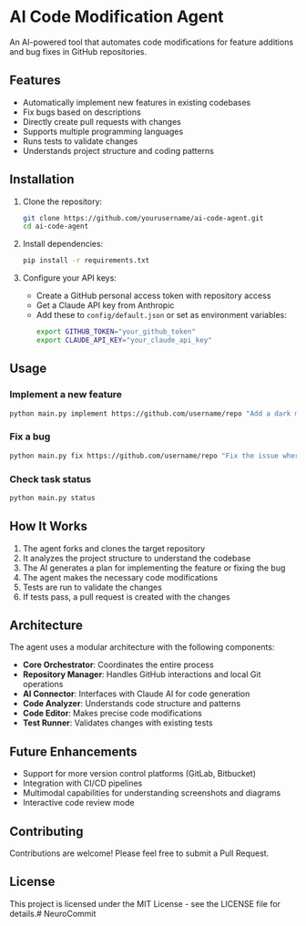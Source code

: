 # AI Code Modification Agent

An AI-powered tool that automates code modifications for feature additions and bug fixes in GitHub repositories.

## Features

- Automatically implement new features in existing codebases
- Fix bugs based on descriptions
- Directly create pull requests with changes
- Supports multiple programming languages
- Runs tests to validate changes
- Understands project structure and coding patterns

## Installation

1. Clone the repository:
   ```bash
   git clone https://github.com/yourusername/ai-code-agent.git
   cd ai-code-agent
   ```

2. Install dependencies:
   ```bash
   pip install -r requirements.txt
   ```

3. Configure your API keys:
   - Create a GitHub personal access token with repository access
   - Get a Claude API key from Anthropic
   - Add these to `config/default.json` or set as environment variables:
     ```bash
     export GITHUB_TOKEN="your_github_token"
     export CLAUDE_API_KEY="your_claude_api_key"
     ```

## Usage

### Implement a new feature

```bash
python main.py implement https://github.com/username/repo "Add a dark mode toggle to the user settings page"
```

### Fix a bug

```bash
python main.py fix https://github.com/username/repo "Fix the issue where user profile images don't load on mobile devices"
```

### Check task status

```bash
python main.py status
```

## How It Works

1. The agent forks and clones the target repository
2. It analyzes the project structure to understand the codebase
3. The AI generates a plan for implementing the feature or fixing the bug
4. The agent makes the necessary code modifications
5. Tests are run to validate the changes
6. If tests pass, a pull request is created with the changes

## Architecture

The agent uses a modular architecture with the following components:

- **Core Orchestrator**: Coordinates the entire process
- **Repository Manager**: Handles GitHub interactions and local Git operations
- **AI Connector**: Interfaces with Claude AI for code generation
- **Code Analyzer**: Understands code structure and patterns
- **Code Editor**: Makes precise code modifications
- **Test Runner**: Validates changes with existing tests

## Future Enhancements

- Support for more version control platforms (GitLab, Bitbucket)
- Integration with CI/CD pipelines
- Multimodal capabilities for understanding screenshots and diagrams
- Interactive code review mode

## Contributing

Contributions are welcome! Please feel free to submit a Pull Request.

## License

This project is licensed under the MIT License - see the LICENSE file for details.# NeuroCommit
